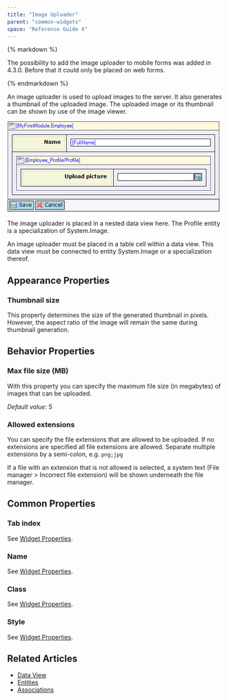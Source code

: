 ```yaml
---
title: "Image Uploader"
parent: "common-widgets"
space: "Reference Guide 4"
---
```

<div class="alert alert-info">{% markdown %}

The possibility to add the image uploader to mobile forms was added in 4.3.0\. Before that it could only be placed on web forms.

{% endmarkdown %}</div>

An image uploader is used to upload images to the server. It also generates a thumbnail of the uploaded image. The uploaded image or its thumbnail can be shown by use of the image viewer.

![](attachments/819203/917886.png)

The image uploader is placed in a nested data view here. The Profile entity is a specialization of System.Image.

An image uploader must be placed in a table cell within a data view. This data view must be connected to entity System.Image or a specialization thereof.

## Appearance Properties

### Thumbnail size

This property determines the size of the generated thumbnail in pixels. However, the aspect ratio of the image will remain the same during thumbnail generation.

## Behavior Properties

### Max file size (MB)

With this property you can specify the maximum file size (in megabytes) of images that can be uploaded.

_Default value:_ 5

### Allowed extensions

You can specify the file extensions that are allowed to be uploaded. If no extensions are specified all file extensions are allowed. Separate multiple extensions by a semi-colon, e.g. `png;jpg`

If a file with an extension that is not allowed is selected, a system text (File manager > Incorrect file extension) will be shown underneath the file manager.

## Common Properties

### Tab index

See [Widget Properties](widget-properties).

### Name

See [Widget Properties](widget-properties).

### Class

See [Widget Properties](widget-properties).

### Style

See [Widget Properties](widget-properties).

## Related Articles

*   [Data View](data-view)
*   [Entities](entities)
*   [Associations](associations)
